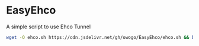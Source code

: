 # EasyEhco
A simple script to use Ehco Tunnel
```bash
wget -O ehco.sh https://cdn.jsdelivr.net/gh/owogo/EasyEhco/ehco.sh && bash ehco.sh
```
